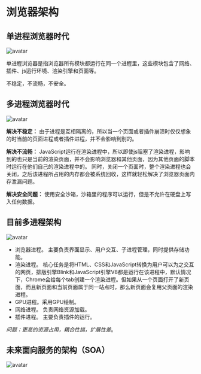 # 浏览器架构

## 单进程浏览器时代

![avatar](https://user-gold-cdn.xitu.io/2020/7/4/1731a06606fcea9d?imageView2/0/w/1280/h/960/format/webp/ignore-error/1)

单进程浏览器是指浏览器所有模块都运行在同一个进程里，这些模块包含了网络、插件、js运行环境、渲染引擎和页面等。

不稳定，不流畅，不安全。

## 多进程浏览器时代

![avatar](https://user-gold-cdn.xitu.io/2020/7/4/1731a069d7f27b6a?imageView2/0/w/1280/h/960/format/webp/ignore-error/1)

**解决不稳定：** 由于进程是互相隔离的，所以当一个页面或者插件崩溃时仅仅想象的时当前的页面进程或者插件进程，并不会影响到别的。

**解决不流畅：**  JavaScript运行在渲染进程中，所以即使js阻塞了渲染进程，影响到的也只是当前的渲染页面，并不会影响浏览器和其他页面，因为其他页面的脚本时运行在他们自己的渲染进程中的。
同时，关闭一个页面时，整个渲染进程也会关闭，之后该进程所占用的内存都会被系统回收，这样就轻松解决了浏览器页面内存泄漏问题。

**解决安全问题：** 使用安全沙箱，沙箱里的程序可以运行，但是不允许在硬盘上写入任何数据。

## 目前多进程架构

![avatar](https://user-gold-cdn.xitu.io/2020/7/4/1731a0e8b5d3ce19?imageView2/0/w/1280/h/960/format/webp/ignore-error/1)

* 浏览器进程。 主要负责界面显示、用户交互、子进程管理，同时提供存储功能。
* 渲染进程。 核心任务是将HTML、CSS和JavaScript转换为用户可以为之交互的网页，排版引擎Blink和JavaScript引擎V8都是运行在该进程中，默认情况下，Chrome会给每个tab创建一个渲染进程。但如果从一个页面打开了新页面，而且新页面和当前页面属于同一站点时，那么新页面会复用父页面的渲染进程。
* GPU进程。采用GPU绘制。
* 网络进程。 负责网络资源加载。
* 插件进程。 主要负责插件的运行。

*问题：更高的资源占用，耦合性搞，扩展性差*。

## 未来面向服务的架构（SOA）

![avatar](https://user-gold-cdn.xitu.io/2020/7/4/1731a0745f8b3616?imageView2/0/w/1280/h/960/format/webp/ignore-error/1)

